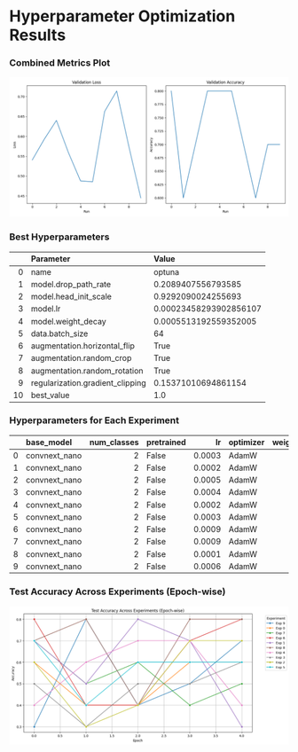 # Hyperparameter Optimization Results

### Combined Metrics Plot

![Combined Metrics Plot](utils/images/combined_metrics_plot_5_epoch_10_trials.png)

### Best Hyperparameters

|    | Parameter                        | Value                  |
|---:|:---------------------------------|:-----------------------|
|  0 | name                             | optuna                 |
|  1 | model.drop_path_rate             | 0.2089407556793585     |
|  2 | model.head_init_scale            | 0.9292090024255693     |
|  3 | model.lr                         | 0.00023458293902856107 |
|  4 | model.weight_decay               | 0.0005513192559352005  |
|  5 | data.batch_size                  | 64                     |
|  6 | augmentation.horizontal_flip     | True                   |
|  7 | augmentation.random_crop         | True                   |
|  8 | augmentation.random_rotation     | True                   |
|  9 | regularization.gradient_clipping | 0.15371010694861154    |
| 10 | best_value                       | 1.0                    |

### Hyperparameters for Each Experiment


|    | base_model    |   num_classes | pretrained   |     lr | optimizer   |   weight_decay |   scheduler_patience |   scheduler_factor |   drop_path_rate |   head_init_scale | horizontal_flip   | random_crop   | random_rotation   |   val_acc |   val_loss |
|---:|:--------------|--------------:|:-------------|-------:|:------------|---------------:|---------------------:|-------------------:|-----------------:|------------------:|:------------------|:--------------|:------------------|----------:|-----------:|
|  0 | convnext_nano |             2 | False        | 0.0003 | AdamW       |         0.0010 |                    3 |             0.1000 |           0.2257 |            0.6574 | True              | True          | True              |    0.8000 |     0.5406 |
|  1 | convnext_nano |             2 | False        | 0.0002 | AdamW       |         0.0006 |                    3 |             0.1000 |           0.2089 |            0.9292 | True              | True          | True              |    0.6000 |     0.5929 |
|  2 | convnext_nano |             2 | False        | 0.0005 | AdamW       |         0.0007 |                    3 |             0.1000 |           0.0723 |            1.0152 | True              | True          | True              |    0.7000 |     0.6401 |
|  3 | convnext_nano |             2 | False        | 0.0004 | AdamW       |         0.0000 |                    3 |             0.1000 |           0.2775 |            1.7625 | True              | True          | True              |    0.8000 |     0.5590 |
|  4 | convnext_nano |             2 | False        | 0.0002 | AdamW       |         0.0002 |                    3 |             0.1000 |           0.1194 |            1.6070 | True              | True          | True              |    0.8000 |     0.4880 |
|  5 | convnext_nano |             2 | False        | 0.0003 | AdamW       |         0.0009 |                    3 |             0.1000 |           0.2148 |            0.5226 | True              | True          | True              |    0.8000 |     0.4855 |
|  6 | convnext_nano |             2 | False        | 0.0009 | AdamW       |         0.0005 |                    3 |             0.1000 |           0.1251 |            1.5220 | True              | True          | True              |    0.7000 |     0.6624 |
|  7 | convnext_nano |             2 | False        | 0.0009 | AdamW       |         0.0003 |                    3 |             0.1000 |           0.0952 |            1.1222 | True              | True          | True              |    0.6000 |     0.7140 |
|  8 | convnext_nano |             2 | False        | 0.0001 | AdamW       |         0.0004 |                    3 |             0.1000 |           0.0881 |            1.4465 | True              | True          | True              |    0.7000 |     0.5756 |
|  9 | convnext_nano |             2 | False        | 0.0006 | AdamW       |         0.0007 |                    3 |             0.1000 |           0.0287 |            1.8280 | True              | True          | True              |    0.7000 |     0.4451 |


### Test Accuracy Across Experiments (Epoch-wise)

![Test Accuracy Plot (Epoch-wise)](utils/images/test_accuracy_plot_epoch_5_epoch_10_trials.png)
